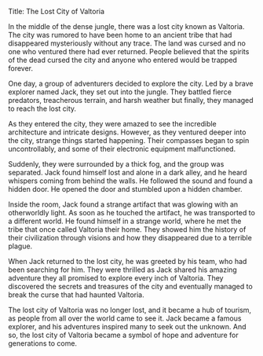 Title: The Lost City of Valtoria

In the middle of the dense jungle, there was a lost city known as Valtoria. The city was rumored to have been home to an ancient tribe that had disappeared mysteriously without any trace. The land was cursed and no one who ventured there had ever returned. People believed that the spirits of the dead cursed the city and anyone who entered would be trapped forever.

One day, a group of adventurers decided to explore the city. Led by a brave explorer named Jack, they set out into the jungle. They battled fierce predators, treacherous terrain, and harsh weather but finally, they managed to reach the lost city.

As they entered the city, they were amazed to see the incredible architecture and intricate designs. However, as they ventured deeper into the city, strange things started happening. Their compasses began to spin uncontrollably, and some of their electronic equipment malfunctioned.

Suddenly, they were surrounded by a thick fog, and the group was separated. Jack found himself lost and alone in a dark alley, and he heard whispers coming from behind the walls. He followed the sound and found a hidden door. He opened the door and stumbled upon a hidden chamber.

Inside the room, Jack found a strange artifact that was glowing with an otherworldly light. As soon as he touched the artifact, he was transported to a different world. He found himself in a strange world, where he met the tribe that once called Valtoria their home. They showed him the history of their civilization through visions and how they disappeared due to a terrible plague.

When Jack returned to the lost city, he was greeted by his team, who had been searching for him. They were thrilled as Jack shared his amazing adventure they all promised to explore every inch of Valtoria. They discovered the secrets and treasures of the city and eventually managed to break the curse that had haunted Valtoria.

The lost city of Valtoria was no longer lost, and it became a hub of tourism, as people from all over the world came to see it. Jack became a famous explorer, and his adventures inspired many to seek out the unknown. And so, the lost city of Valtoria became a symbol of hope and adventure for generations to come.